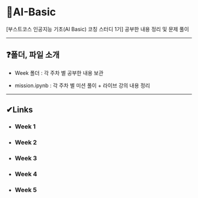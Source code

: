 # 🧐AI-Basic
[부스트코스 인공지능 기초(AI Basic) 코칭 스터디 1기] 공부한 내용 정리 및 문제 풀이

------

## ❓폴더, 파일 소개
- Week 폴더 : 각 주차 별 공부한 내용 보관

- mission.ipynb : 각 주차 별 미션 풀이 + 라이브 강의 내용 정리


------
## ✔Links
- ### Week 1
- ### Week 2
- ### Week 3
- ### Week 4
- ### Week 5
